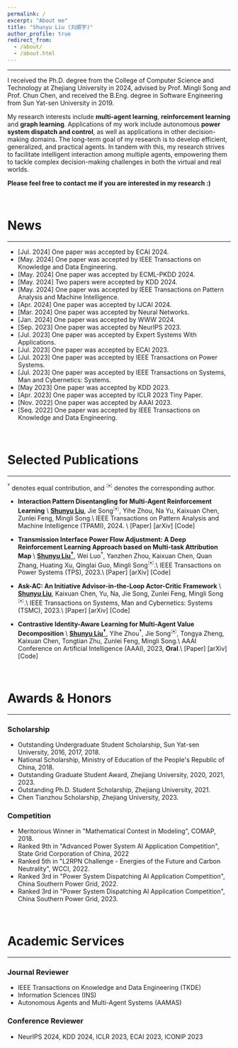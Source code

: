 ```yaml
---
permalink: /
excerpt: "About me"
title: "Shunyu Liu (刘顺宇)"
author_profile: true
redirect_from: 
  - /about/
  - /about.html
---
```



---

I received the Ph.D. degree from the College of Computer Science and Technology at <a href="https://www.zju.edu.cn/english/" target="_blank" style="text-decoration: none">Zhejiang University</a> in 2024, advised by Prof. <a href="https://person.zju.edu.cn/en/msong" target="_blank" style="text-decoration: none">Mingli Song</a> and Prof. <a href="https://person.zju.edu.cn/en/0082004" target="_blank" style="text-decoration: none">Chun Chen</a>, and received the B.Eng. degree in Software Engineering from <a href="https://www.sysu.edu.cn/sysuen/" target="_blank" style="text-decoration: none">Sun Yat-sen University</a> in 2019. 

My research interests include **multi-agent learning**, **reinforcement learning** and **graph learning**. Applications of my work include autonomous **power system dispatch and control**, as well as applications in other decision-making domains. The long-term goal of my research is to develop efficient, generalized, and practical agents. In tandem with this, my research strives to facilitate intelligent interaction among multiple agents, empowering them to tackle complex decision-making challenges in both the virtual and real worlds. 

**Please feel free to contact me if you are interested in my research :)**

<br>


# News
---


- [Jul. 2024] One paper was accepted by <a href="https://ecai2024.eu/" target="_blank" style="text-decoration: none">ECAI 2024</a>.
- [May. 2024] One paper was accepted by <a href="https://ieeexplore.ieee.org/xpl/RecentIssue.jsp?punumber=69" target="_blank" style="text-decoration: none">IEEE Transactions on Knowledge and Data Engineering</a>.
- [May. 2024] One paper was accepted by <a href="https://ecmlpkdd.org/2024/" target="_blank" style="text-decoration: none">ECML-PKDD 2024</a>.
- [May. 2024] Two papers were accepted by <a href="https://kdd2024.kdd.org/" target="_blank" style="text-decoration: none">KDD 2024</a>.
- [May. 2024] One paper was accepted by <a href="https://ieeexplore.ieee.org/xpl/RecentIssue.jsp?punumber=34" target="_blank" style="text-decoration: none">IEEE Transactions on Pattern Analysis and Machine Intelligence</a>.
- [Apr. 2024] One paper was accepted by <a href="https://ijcai24.org/" target="_blank" style="text-decoration: none">IJCAI 2024</a>.
- [Mar. 2024] One paper was accepted by <a href="https://www.sciencedirect.com/journal/neural-networks" target="_blank" style="text-decoration: none">Neural Networks</a>.
- [Jan. 2024] One paper was accepted by <a href="https://www2024.thewebconf.org/" target="_blank" style="text-decoration: none">WWW 2024</a>.
- [Sep. 2023] One paper was accepted by <a href="https://nips.cc/Conferences/2023" target="_blank" style="text-decoration: none">NeurIPS 2023</a>.
- [Jul. 2023] One paper was accepted by <a href="https://www.sciencedirect.com/journal/expert-systems-with-applications" target="_blank" style="text-decoration: none">Expert Systems With Applications</a>.
- [Jul. 2023] One paper was accepted by <a href="https://ecai2023.eu/" target="_blank" style="text-decoration: none">ECAI 2023</a>.
- [Jul. 2023] One paper was accepted by <a href="https://ieeexplore.ieee.org/xpl/RecentIssue.jsp?punumber=59" target="_blank" style="text-decoration: none">IEEE Transactions on Power Systems</a>.
- [Jul. 2023] One paper was accepted by <a href="https://ieeexplore.ieee.org/xpl/RecentIssue.jsp?punumber=6221021" target="_blank" style="text-decoration: none">IEEE Transactions on Systems, Man and Cybernetics: Systems</a>.
- [May 2023] One paper was accepted by <a href="https://kdd.org/kdd2023/" target="_blank" style="text-decoration: none">KDD 2023</a>.
- [Apr. 2023] One paper was accepted by <a href="https://iclr.cc/Conferences/2023" target="_blank" style="text-decoration: none">ICLR 2023 Tiny Paper</a>.
- [Nov. 2022] One paper was accepted by <a href="https://aaai-23.aaai.org/" target="_blank" style="text-decoration: none">AAAI 2023</a>.
- [Seq. 2022] One paper was accepted by <a href="https://ieeexplore.ieee.org/xpl/RecentIssue.jsp?punumber=69" target="_blank" style="text-decoration: none">IEEE Transactions on Knowledge and Data Engineering</a>.


<br>




# Selected Publications
---



$^\dagger$ denotes equal contribution, and $^✉️$ denotes the corresponding author.

- **Interaction Pattern Disentangling for Multi-Agent Reinforcement Learning**  \\
  **<u>Shunyu Liu</u>**, Jie Song$^✉️$, Yihe Zhou, Na Yu, Kaixuan Chen, Zunlei Feng, Mingli Song.\\
  IEEE Transactions on Pattern Analysis and Machine Intelligence (TPAMI), 2024. \\
  <a href="https://ieeexplore.ieee.org/document/10529613" target="_blank" style="text-decoration: none">\[Paper\]</a> <a href="https://arxiv.org/abs/2207.03902" target="_blank" style="text-decoration: none">\[arXiv\]</a> <a href="https://github.com/liushunyu/OPT" target="_blank" style="text-decoration: none">\[Code\]</a>

- **Transmission Interface Power Flow Adjustment: A Deep Reinforcement Learning Approach based on Multi-task Attribution Map** \\
  **<u>Shunyu Liu$^\dagger$</u>**, Wei Luo$^\dagger$, Yanzhen Zhou, Kaixuan Chen, Quan Zhang, Huating Xu, Qinglai Guo, Mingli Song$^✉️$.\\
  IEEE Transactions on Power Systems (TPS), 2023.\\
  <a href="https://ieeexplore.ieee.org/document/10192091" target="_blank" style="text-decoration: none">\[Paper\]</a> <a href="https://arxiv.org/abs/2405.15831" target="_blank" style="text-decoration: none">\[arXiv\]</a> <a href="https://github.com/Cra2yDavid/MAM" target="_blank" style="text-decoration: none">\[Code\]</a> 

- **Ask-AC: An Initiative Advisor-in-the-Loop Actor-Critic Framework**  \\
  **<u>Shunyu Liu</u>**, Kaixuan Chen, Yu, Na, Jie Song, Zunlei Feng, Mingli Song$^✉️$.\\
  IEEE Transactions on Systems, Man and Cybernetics: Systems (TSMC), 2023.\\
  <a href="https://ieeexplore.ieee.org/abstract/document/10210582" target="_blank" style="text-decoration: none">\[Paper\]</a> <a href="https://arxiv.org/abs/2207.01955" target="_blank" style="text-decoration: none">\[arXiv\]</a> <a href="https://github.com/liushunyu/Ask-AC" target="_blank" style="text-decoration: none">\[Code\]</a>

- **Contrastive Identity-Aware Learning for Multi-Agent Value Decomposition** \\
  **<u>Shunyu Liu$^\dagger$</u>**, Yihe Zhou$^\dagger$, Jie Song$^✉️$, Tongya Zheng, Kaixuan Chen, Tongtian Zhu, Zunlei Feng, Mingli Song.\\
  AAAI Conference on Artificial Intelligence (AAAI), 2023, **Oral**.\\
  <a href="https://ojs.aaai.org/index.php/AAAI/article/view/26370" target="_blank" style="text-decoration: none">\[Paper\]</a> <a href="https://arxiv.org/abs/2211.12712" target="_blank" style="text-decoration: none">\[arXiv\]</a> <a href="https://github.com/liushunyu/CIA" target="_blank" style="text-decoration: none">\[Code\]</a>




<br>

# Awards & Honors
---



### Scholarship
  - Outstanding Undergraduate Student Scholarship, Sun Yat-sen University, 2016, 2017, 2018.
  - National Scholarship, Ministry of Education of the People's Republic of China, 2018.
  - Outstanding Graduate Student Award, Zhejiang University, 2020, 2021, 2023.
  - Outstanding Ph.D. Student Scholarship, Zhejiang University, 2021.
  - Chen Tianzhou Scholarship, Zhejiang University, 2023.


### Competition
  - Meritorious Winner in "Mathematical Contest in Modeling", COMAP, 2018.
  - Ranked 9th in "Advanced Power System AI Application Competition", State Grid Corporation of China, 2022
  - Ranked 5th in "L2RPN Challenge - Energies of the Future and Carbon Neutrality", WCCI, 2022.
  - Ranked 3rd in "Power System Dispatching AI Application Competition", China Southern Power Grid, 2022.
  - Ranked 3rd in "Power System Dispatching AI Application Competition", China Southern Power Grid, 2023.

<br>

# Academic Services
---




### Journal Reviewer
  - IEEE Transactions on Knowledge and Data Engineering (TKDE)
  - Information Sciences (INS)
  - Autonomous Agents and Multi-Agent Systems (AAMAS)

### Conference Reviewer
  - NeurIPS 2024, KDD 2024, ICLR 2023, ECAI 2023, ICONIP 2023




